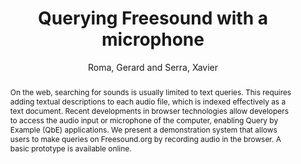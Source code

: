 --- 
  title: "Querying Freesound with a microphone" 
  abstract: "On the web, searching for sounds is usually limited to text queries. This requires adding textual descriptions to each audio file, which is indexed effectively as a text document. Recent developments in browser technologies allow developers to access the audio input or microphone of the computer, enabling Query by Example (QbE) applications. We present a demonstration system that allows users to make queries on Freesound.org by recording audio in the browser. A basic prototype is available online." 
  address: "Paris" 
  author: "Roma, Gerard and Serra, Xavier" 
  booktitle: "Proceedings of the International Web Audio Conference" 
  editor: "Goldszmidt, Samuel and Schnell, Norbert and Saiz, Victor and Matuszewski, Benjamin" 
  month: "Proceedings of the International Web Audio Conference"
  pages: "" 
  publisher: "IRCAM" 
  series: "WAC '15"
  type: "Poster"  
  year: "2015" 
  id: "2015_EA_37" 
  tags: year2015 
  pdflink: /_data/papers/pdf/2015/2015_37.pdf
  ISSN: Can't find it!
---